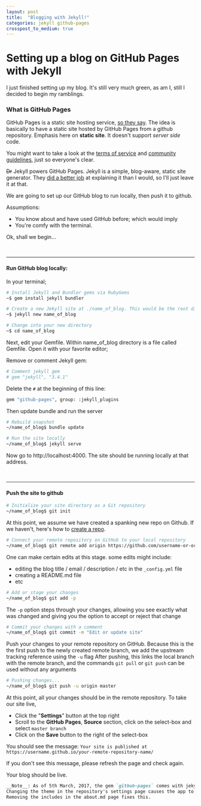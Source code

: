 ```yaml
---
layout: post
title:  "Blogging with Jekyll!"
categories: jekyll github-pages
crosspost_to_medium: true
---
```


# Setting up a blog on GitHub Pages with Jekyll

I just finished setting up my blog. It's still very much green, as am I, still I decided to begin my ramblings.

### What is GitHub Pages
GitHub Pages is a static site hosting service, [so they say](https://help.github.com/articles/what-is-github-pages/). The idea is basically to have a static site hosted by GitHub Pages from a github repository. Emphasis here on **static site**. It doesn't support _server side_ code.

You might want to take a look at the [terms of service](https://help.github.com/articles/github-terms-of-service/) and [community guidelines](https://help.github.com/articles/github-community-guidelines/), just so everyone's clear. 

~~Dr~~ Jekyll powers GitHub Pages. Jekyll is a simple, blog-aware, static site generator. They [did a better job](https://jekyllrb.com/docs/home/#so-what-is-jekyll-exactly) at explaining it than I would, so I'll just leave it at that.

We are going to set up our GitHub blog to run locally, then push it to github.

Assumptions: 
- You know about and have used GitHub before; which would imply
- You're comfy with the terminal.

Ok, shall we begin...

<br>

---

#### Run GitHub blog locally:

In your terminal;

```bash
# Install Jekyll and Bundler gems via RubyGems
~$ gem install jekyll bundler

# Create a new Jekyll site at ./name_of_blog. This would be the root directory of your blog
~$ jekyll new name_of_blog

# Change into your new directory
~$ cd name_of_blog
```

Next, edit your Gemfile. Within name_of_blog directory is a file called Gemfile. Open it with your favorite editor;

Remove or comment Jekyll gem:

```bash
# Comment jekyll gem
# gem "jekyll", "3.4.1"
```

Delete the `#` at the beginning of this line:

```bash
gem "github-pages", group: :jekyll_plugins
```

Then update bundle and run the server

```bash
# Rebuild snapshot
~/name_of_blog$ bundle update

# Run the site locally
~/name_of_blog$ jekyll serve
```

Now go to http://localhost:4000. The site should be running locally at that address.

<br>

---

#### Push the site to github

```bash
# Initialize your site directory as a Git repository
~/name_of_blog$ git init
```

At this point, we assume we have created a spanking new repo on Github. If we haven't, here's how to [create a repo](https://help.github.com/articles/create-a-repo/).

```bash
# Connect your remote repository on GitHub to your local repository
~/name_of_blog$ git remote add origin https://github.com/username-or-organization-name/your-remote-repository-name.git
```

One can make certain edits at this stage. some edits might include:

* editing the blog title / email / description / etc in the `_config.yml` file
* creating a README.md file
* etc


```bash
# Add or stage your changes
~/name_of_blog$ git add -p
```

The `-p` option steps through your changes, allowing you see exactly what was changed and giving you the option to accept or reject that change

```bash
# Commit your changes with a comment
~/name_of_blog$ git commit -m "Edit or update site"
```

Push your changes to your remote repository on GitHub. Because this is the the first push to the newly created remote branch, we add the upstream tracking reference using the `-u` flag
After pushing, this links the local branch with the remote branch, and the commands `git pull` or `git push` can be used without any arguments

```bash
# Pushing changes...
~/name_of_blog$ git push -u origin master
```

At this point, all your changes should be in the remote repository. To take our site live,

* Click the "__Settings__" button at the top right
* Scroll to the __GitHub Pages__, __Source__ section, click on the select-box and select `master branch`
* Click on the __Save__ button to the right of the select-box


You should see the message: 
`Your site is published at https://username.github.io/your-remote-repository-name/`

If you don't see this message, please refresh the page and check again.

Your blog should be live.

```markdown
__Note__: As of 5th March, 2017, the gem `github-pages` comes with jekyll version 3.3.1
Changing the theme in the repository's settings page causes the app to break. 
Removing the includes in the about.md page fixes this.
```